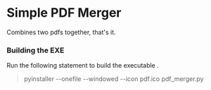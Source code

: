 # Simple PDF Merger

Combines two pdfs together, that's it. 


### Building the EXE

Run the following statement to build the executable .
> pyinstaller --onefile --windowed --icon pdf.ico pdf_merger.py



